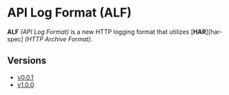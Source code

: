 # API Log Format (ALF)

**ALF** *(API Log Format)* is a new HTTP logging format that utilizes [**HAR**][har-spec] *(HTTP Archive Format)*.

## Versions

- [v0.0.1](versions/0.0.1.md)
- [v1.0.0](versions/1.0.0.md)

